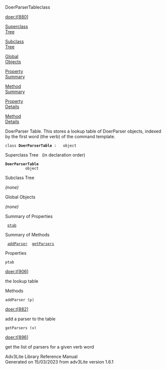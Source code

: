 <span class="title">DoerParserTable</span><span class="type">class</span>

[doer.t](../file/doer.t.html)\[[880](../source/doer.t.html#880)\]

[Superclass  
Tree](#_SuperClassTree_)

[Subclass  
Tree](#_SubClassTree_)

[Global  
Objects](#_ObjectSummary_)

[Property  
Summary](#_PropSummary_)

[Method  
Summary](#_MethodSummary_)

[Property  
Details](#_Properties_)

[Method  
Details](#_Methods_)

<div class="fdesc">

DoerParser Table. This stores a lookup table of DoerParser objects,
indexed by the first word (the verb) of the command template.

`class `**`DoerParserTable`**` :   object`

</div>

<span id="_SuperClassTree_"></span>

<div class="mjhd">

<span class="hdln">Superclass Tree</span>   (in declaration order)

</div>

**`DoerParserTable`**  
`         object`  
<span id="_SubClassTree_"></span>

<div class="mjhd">

<span class="hdln">Subclass Tree</span>  

</div>

*(none)* <span id="_ObjectSummary_"></span>

<div class="mjhd">

<span class="hdln">Global Objects</span>  

</div>

*(none)* <span id="_PropSummary_"></span>

<div class="mjhd">

<span class="hdln">Summary of Properties</span>  

</div>

` `[`ptab`](#ptab)`  `

<span id="_MethodSummary_"></span>

<div class="mjhd">

<span class="hdln">Summary of Methods</span>  

</div>

` `[`addParser`](#addParser)`  `[`getParsers`](#getParsers)`  `

<span id="_Properties_"></span>

<div class="mjhd">

<span class="hdln">Properties</span>  

</div>

<span id="ptab"></span>

`ptab`

[doer.t](../file/doer.t.html)\[[906](../source/doer.t.html#906)\]

<div class="desc">

the lookup table

</div>

<span id="_Methods_"></span>

<div class="mjhd">

<span class="hdln">Methods</span>  

</div>

<span id="addParser"></span>

`addParser (p)`

[doer.t](../file/doer.t.html)\[[882](../source/doer.t.html#882)\]

<div class="desc">

add a parser to the table

</div>

<span id="getParsers"></span>

`getParsers (v)`

[doer.t](../file/doer.t.html)\[[896](../source/doer.t.html#896)\]

<div class="desc">

get the list of parsers for a given verb word

</div>

<div class="ftr">

Adv3Lite Library Reference Manual  
Generated on 15/03/2023 from adv3Lite version 1.6.1

</div>
